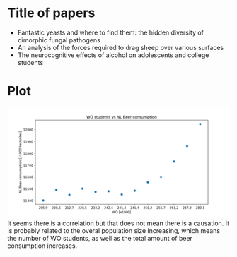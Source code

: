 # Title of papers
* Fantastic yeasts and where to find them: the hidden diversity of dimorphic fungal pathogens
* An analysis of the forces required to drag sheep over various surfaces
* The neurocognitive effects of alcohol on adolescents and college students

# Plot

![image](istherecorrelation.jpg)
It seems there is a correlation but that does not mean there is a causation. It is probably related to the overal population size increasing, which means the number of WO students, as well as the total amount of beer consumption increases.
